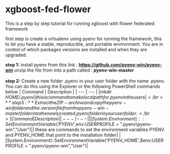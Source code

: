 # xgboost-fed-flower

This is a step by step tutorial for running xgboost with flower federated framework

first step is create a virtualenv using pyenv for running the framework, this to let you have a stable, reproducible, and portable environment. You are in control of which packages versions are installed and when they are upgraded.

**step 1:** install pyenv from this link : **https://github.com/pyenv-win/pyenv-win**
unzip the file from into a path called : **pyenv-win-master** </br>
</br>
**step 2:** Create a new folder .pyenv in your user folder with the name .pyenv. You can do this using the Explorer or the following PowerShell commands below
| Command | Description |
| --- | --- |
|mkdir $HOME/.pyenv | this is command to make local path for .pyenv in the users |
</br>
**step 3:** Extract the ZIP-archive and copy the pyenv-win folder and the .version file from the pyenv-win-master folder into the newly created .pyenv folder in your user folder.
</br>
| Command | Description |
| --- | --- |
|[System.Environment]::SetEnvironmentVariable('PYENV',$env:USERPROFILE + "\.pyenv\pyenv-win\","User")|| these are commands to set the environment variables PYENV and PYENV_HOME that point to the installation folder|
|[System.Environment]::SetEnvironmentVariable('PYENV_HOME',$env:USERPROFILE + "\.pyenv\pyenv-win\","User")|
